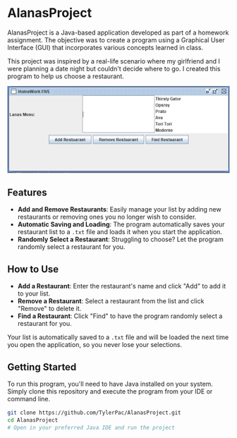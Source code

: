 # AlanasProject

AlanasProject is a Java-based application developed as part of a homework assignment. The objective was to create a program using a Graphical User Interface (GUI) that incorporates various concepts learned in class.

This project was inspired by a real-life scenario where my girlfriend and I were planning a date night but couldn't decide where to go. I created this program to help us choose a restaurant.

![AlanasProjectGUI](AlanasProjectGUI.png)

## Features

- **Add and Remove Restaurants**: Easily manage your list by adding new restaurants or removing ones you no longer wish to consider.
- **Automatic Saving and Loading**: The program automatically saves your restaurant list to a `.txt` file and loads it when you start the application.
- **Randomly Select a Restaurant**: Struggling to choose? Let the program randomly select a restaurant for you.

## How to Use

- **Add a Restaurant**: Enter the restaurant's name and click "Add" to add it to your list.
- **Remove a Restaurant**: Select a restaurant from the list and click "Remove" to delete it.
- **Find a Restaurant**: Click "Find" to have the program randomly select a restaurant for you.

Your list is automatically saved to a `.txt` file and will be loaded the next time you open the application, so you never lose your selections.

## Getting Started

To run this program, you'll need to have Java installed on your system. Simply clone this repository and execute the program from your IDE or command line.

```bash
git clone https://github.com/TylerPac/AlanasProject.git
cd AlanasProject
# Open in your preferred Java IDE and run the project
```